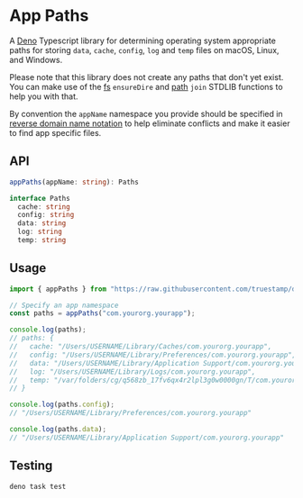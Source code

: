 # App Paths

A [Deno](https://deno.land/) Typescript library for determining operating system
appropriate paths for storing `data`, `cache`, `config`, `log` and `temp` files
on macOS, Linux, and Windows.

Please note that this library does not create any paths that don't yet exist.
You can make use of the [fs](https://deno.land/std@0.144.0/fs#ensuredir)
`ensureDire` and [path](https://deno.land/std@0.144.0/path) `join` STDLIB
functions to help you with that.

By convention the `appName` namespace you provide should be specified in
[reverse domain name notation](https://en.wikipedia.org/wiki/Reverse_domain_name_notation)
to help eliminate conflicts and make it easier to find app specific files.

## API

```ts
appPaths(appName: string): Paths

interface Paths
  cache: string
  config: string
  data: string
  log: string
  temp: string
```

## Usage

```ts
import { appPaths } from "https://raw.githubusercontent.com/truestamp/deno-app-paths/v1.1.0/mod.ts";

// Specify an app namespace
const paths = appPaths("com.yourorg.yourapp");

console.log(paths);
// paths: {
//   cache: "/Users/USERNAME/Library/Caches/com.yourorg.yourapp",
//   config: "/Users/USERNAME/Library/Preferences/com.yourorg.yourapp",
//   data: "/Users/USERNAME/Library/Application Support/com.yourorg.yourapp",
//   log: "/Users/USERNAME/Library/Logs/com.yourorg.yourapp",
//   temp: "/var/folders/cg/q568zb_17fv6qx4r2lpl3g0w0000gn/T/com.yourorg.yourapp"
// }

console.log(paths.config);
// "/Users/USERNAME/Library/Preferences/com.yourorg.yourapp"

console.log(paths.data);
// "/Users/USERNAME/Library/Application Support/com.yourorg.yourapp"
```

## Testing

```sh
deno task test
```
